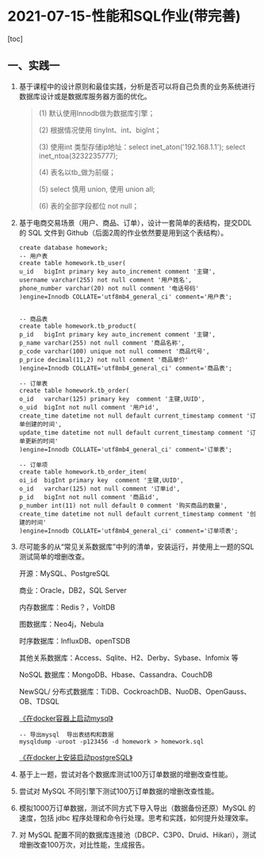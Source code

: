 # 2021-07-15-性能和SQL作业(带完善)

[toc]

## 一、实践一

1. 基于课程中的设计原则和最佳实践，分析是否可以将自己负责的业务系统进行数据库设计或是数据库服务器方面的优化。

   > (1) 默认使用Innodb做为数据库引擎；
   >
   > (2) 根据情况使用 tinyInt、int、bigInt；
   >
   > (3) 使用int 类型存储ip地址：select inet_aton('192.168.1.1');  select inet_ntoa(3232235777);
   >
   > (4) 表名以tb_做为前缀；
   >
   > (5) select 慎用 union, 使用 union all;
   >
   > (6) 表的全部字段都位 not null；

2. 基于电商交易场景（用户、商品、订单），设计一套简单的表结构，提交DDL 的 SQL 文件到 Github（后面2周的作业依然要是用到这个表结构）。

   ```mysql
   create database homework;
   -- 用户表
   create table homework.tb_user(
   u_id   bigInt primary key auto_increment comment '主键',
   username varchar(255) not null comment '用户姓名',
   phone_number varchar(20) not null comment '电话号码'
   )engine=Innodb COLLATE='utf8mb4_general_ci' comment='用户表';
   
   
   -- 商品表
   create table homework.tb_product(
   p_id   bigInt primary key auto_increment comment '主键',
   p_name varchar(255) not null comment '商品名称',
   p_code varchar(100) unique not null comment '商品代号',
   p_price decimal(11,2) not null comment '商品单价'
   )engine=Innodb COLLATE='utf8mb4_general_ci' comment='商品表';
   
   -- 订单表
   create table homework.tb_order(
   o_id   varchar(125) primary key  comment '主键,UUID',
   o_uid  bigInt not null comment '用户id',
   create_time datetime not null default current_timestamp comment '订单创建的时间',
   update_time datetime not null default current_timestamp comment '订单更新的时间'
   )engine=Innodb COLLATE='utf8mb4_general_ci' comment='订单表';
   
   -- 订单项
   create table homework.tb_order_item(
   oi_id  bigInt primary key  comment '主键,UUID',
   o_id   varchar(125) not null comment '订单id',
   p_id   bigInt not null comment '商品id',
   p_number int(11) not null default 0 comment '购买商品的数量',
   create_time datetime not null default current_timestamp comment '创建的时间'
   )engine=Innodb COLLATE='utf8mb4_general_ci' comment='订单项表';
   ```

3. 尽可能多的从“常见关系数据库”中列的清单，安装运行，并使用上一题的SQL 测试简单的增删改查。

   开源：MySQL、PostgreSQL

   商业：Oracle，DB2，SQL Server
   
   内存数据库：Redis？，VoltDB
   
   图数据库：Neo4j，Nebula
   
   时序数据库：InfluxDB、openTSDB
   
   其他关系数据库：Access、Sqlite、H2、Derby、Sybase、Infomix 等
   
   NoSQL 数据库：MongoDB、Hbase、Cassandra、CouchDB
   
   NewSQL/ 分布式数据库：TiDB、CockroachDB、NuoDB、OpenGauss、OB、TDSQL
   
   [《在docker容器上启动mysql》](https://gitee.com/lf-ren/my-docker-wp/blob/main/2021-07-15-docker_mysql.md)
   
   ```
   -- 导出mysql  导出表结构和数据
   mysqldump -uroot -p123456 -d homework > homework.sql
   ```
   
   [《在docker上安装启动postgreSQL》](https://gitee.com/lf-ren/my-docker-wp/blob/main/2021-07-22-docker_postgreSQL.md)



4. 基于上一题，尝试对各个数据库测试100万订单数据的增删改查性能。
5. 尝试对 MySQL 不同引擎下测试100万订单数据的增删改查性能。
6. 模拟1000万订单数据，测试不同方式下导入导出（数据备份还原）MySQL 的速度，包括 jdbc 程序处理和命令行处理。思考和实践，如何提升处理效率。
7. 对 MySQL 配置不同的数据库连接池（DBCP、C3P0、Druid、Hikari），测试增删改查100万次，对比性能，生成报告。

